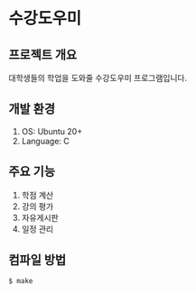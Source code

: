 # 수강도우미

## 프로젝트 개요
대학생들의 학업을 도와줄 수강도우미 프로그램입니다.

## 개발 환경
1. OS: Ubuntu 20+
2. Language: C

## 주요 기능
1. 학점 계산
2. 강의 평가
3. 자유게시판
4. 일정 관리

## 컴파일 방법
   ```bash
   $ make
   ```
